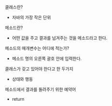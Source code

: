 클래스란?

- 자바의 가장 작은 단위

메소드란?

- 어떤 값을 주고 결과를 넘겨주는 것을 메소드라고 한다.

메소드의 매개변수는 어디에 적는가?

- 메소드 명의 오른쪽 괄호 안에 입력한다.

클래스가 갖고 있어야 한다고 한 두가지

- 상태와 행동

메소드에서 결과를 돌려주기 위한 예약어

- return
